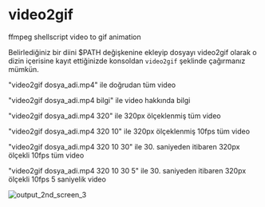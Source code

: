 # video2gif
ffmpeg shellscript video to gif animation

Belirlediğiniz bir diini $PATH değişkenine ekleyip dosyayı video2gif olarak o dizin içerisine kayıt ettiğinizde konsoldan `video2gif` şeklinde çağırmanız mümkün.

"video2gif dosya_adi.mp4" ile doğrudan tüm video

"video2gif dosya_adi.mp4 bilgi" ile video hakkında bilgi

"video2gif dosya_adi.mp4 320" ile 320px ölçeklenmiş tüm video

"video2gif dosya_adi.mp4 320 10" ile 320px ölçeklenmiş 10fps tüm video

"video2gif dosya_adi.mp4 320 10 30" ile 30. saniyeden itibaren 320px ölçekli 10fps tüm video

"video2gif dosya_adi.mp4 320 10 30 5" ile 30. saniyeden itibaren 320px ölçekli 10fps 5 saniyelik video

![output_2nd_screen_3](https://user-images.githubusercontent.com/3167656/44614055-8ba6fb00-a826-11e8-986f-55f1d845556b.gif)
